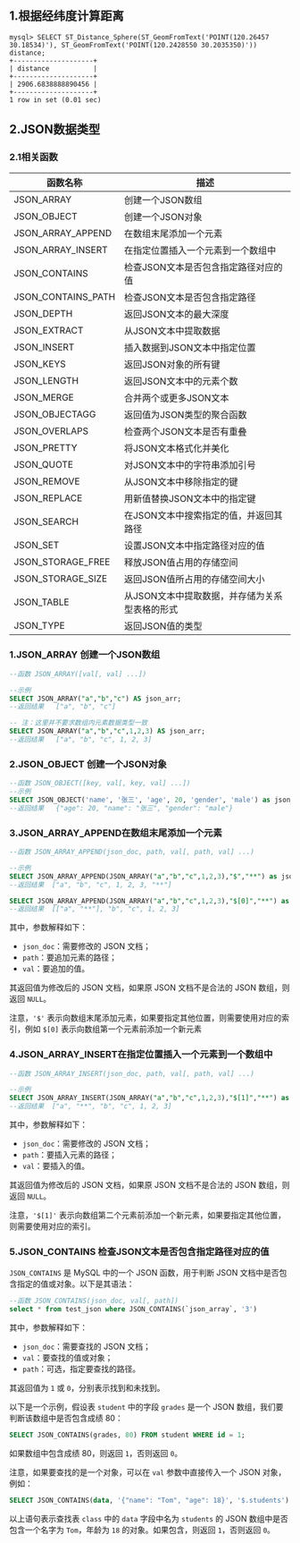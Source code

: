 ## 1.根据经纬度计算距离

```mysql
mysql> SELECT ST_Distance_Sphere(ST_GeomFromText('POINT(120.26457 30.18534)'), ST_GeomFromText('POINT(120.2428550 30.2035350)')) distance;
+--------------------+
| distance           |
+--------------------+
| 2906.6838888890456 |
+--------------------+
1 row in set (0.01 sec)
```

## 2.JSON数据类型

### 2.1相关函数

| 函数名称           | 描述                                           |
| ------------------ | ---------------------------------------------- |
| JSON_ARRAY         | 创建一个JSON数组                               |
| JSON_OBJECT        | 创建一个JSON对象                               |
| JSON_ARRAY_APPEND  | 在数组末尾添加一个元素                         |
| JSON_ARRAY_INSERT  | 在指定位置插入一个元素到一个数组中             |
| JSON_CONTAINS      | 检查JSON文本是否包含指定路径对应的值           |
| JSON_CONTAINS_PATH | 检查JSON文本是否包含指定路径                   |
| JSON_DEPTH         | 返回JSON文本的最大深度                         |
| JSON_EXTRACT       | 从JSON文本中提取数据                           |
| JSON_INSERT        | 插入数据到JSON文本中指定位置                   |
| JSON_KEYS          | 返回JSON对象的所有键                           |
| JSON_LENGTH        | 返回JSON文本中的元素个数                       |
| JSON_MERGE         | 合并两个或更多JSON文本                         |
| JSON_OBJECTAGG     | 返回值为JSON类型的聚合函数                     |
| JSON_OVERLAPS      | 检查两个JSON文本是否有重叠                     |
| JSON_PRETTY        | 将JSON文本格式化并美化                         |
| JSON_QUOTE         | 对JSON文本中的字符串添加引号                   |
| JSON_REMOVE        | 从JSON文本中移除指定的键                       |
| JSON_REPLACE       | 用新值替换JSON文本中的指定键                   |
| JSON_SEARCH        | 在JSON文本中搜索指定的值，并返回其路径         |
| JSON_SET           | 设置JSON文本中指定路径对应的值                 |
| JSON_STORAGE_FREE  | 释放JSON值占用的存储空间                       |
| JSON_STORAGE_SIZE  | 返回JSON值所占用的存储空间大小                 |
| JSON_TABLE         | 从JSON文本中提取数据，并存储为关系型表格的形式 |
| JSON_TYPE          | 返回JSON值的类型                               |

### 1.JSON_ARRAY 创建一个JSON数组

```sql
--函数 JSON_ARRAY([val[, val] ...])

--示例
SELECT JSON_ARRAY("a","b","c") AS json_arr;
--返回结果   ["a", "b", "c"]

-- 注：这里并不要求数组内元素数据类型一致
SELECT JSON_ARRAY("a","b","c",1,2,3) AS json_arr;
--返回结果   ["a", "b", "c", 1, 2, 3]
```

### 2.JSON_OBJECT 创建一个JSON对象

```sql
--函数 JSON_OBJECT([key, val[, key, val] ...])
--示例
SELECT JSON_OBJECT('name', '张三', 'age', 20, 'gender', 'male') as json_obj;
--返回结果   {"age": 20, "name": "张三", "gender": "male"}
```



### 3.JSON_ARRAY_APPEND在数组末尾添加一个元素

```sql
--函数 JSON_ARRAY_APPEND(json_doc, path, val[, path, val] ...)

--示例
SELECT JSON_ARRAY_APPEND(JSON_ARRAY("a","b","c",1,2,3),"$","**") as json_arr;
--返回结果  ["a", "b", "c", 1, 2, 3, "**"]

SELECT JSON_ARRAY_APPEND(JSON_ARRAY("a","b","c",1,2,3),"$[0]","**") as json_arr;
--返回结果  [["a", "**"], "b", "c", 1, 2, 3]
```

其中，参数解释如下：

- `json_doc`：需要修改的 JSON 文档；
- `path`：要追加元素的路径；
- `val`：要追加的值。

其返回值为修改后的 JSON 文档，如果原 JSON 文档不是合法的 JSON 数组，则返回 `NULL`。

注意，`'$'` 表示向数组末尾添加元素，如果要指定其他位置，则需要使用对应的索引，例如 `$[0]` 表示向数组第一个元素前添加一个新元素

### 4.JSON_ARRAY_INSERT在指定位置插入一个元素到一个数组中

```sql
--函数 JSON_ARRAY_INSERT(json_doc, path, val[, path, val] ...)

--示例
SELECT JSON_ARRAY_INSERT(JSON_ARRAY("a","b","c",1,2,3),"$[1]","**") as json_arr;
--返回结果  ["a", "**", "b", "c", 1, 2, 3]
```

其中，参数解释如下：

- `json_doc`：需要修改的 JSON 文档；
- `path`：要插入元素的路径；
- `val`：要插入的值。

其返回值为修改后的 JSON 文档，如果原 JSON 文档不是合法的 JSON 数组，则返回 `NULL`。

注意，`'$[1]'` 表示向数组第二个元素前添加一个新元素，如果要指定其他位置，则需要使用对应的索引。

### 5.JSON_CONTAINS  检查JSON文本是否包含指定路径对应的值

`JSON_CONTAINS` 是 MySQL 中的一个 JSON 函数，用于判断 JSON 文档中是否包含指定的值或对象。以下是其语法：

```sql
--函数 JSON_CONTAINS(json_doc, val[, path])
select * from test_json where JSON_CONTAINS(`json_array`, '3')
```

其中，参数解释如下：

- `json_doc`：需要查找的 JSON 文档；
- `val`：要查找的值或对象；
- `path`：可选，指定要查找的路径。

其返回值为 `1` 或 `0`，分别表示找到和未找到。

以下是一个示例，假设表 `student` 中的字段 `grades` 是一个 JSON 数组，我们要判断该数组中是否包含成绩 80：

```sql
SELECT JSON_CONTAINS(grades, 80) FROM student WHERE id = 1;
```

如果数组中包含成绩 80，则返回 `1`，否则返回 `0`。

注意，如果要查找的是一个对象，可以在 `val` 参数中直接传入一个 JSON 对象，例如：

```sql
SELECT JSON_CONTAINS(data, '{"name": "Tom", "age": 18}', '$.students') FROM class WHERE id = 1;
```

以上语句表示查找表 `class` 中的 `data` 字段中名为 `students` 的 JSON 数组中是否包含一个名字为 `Tom`，年龄为 `18` 的对象。如果包含，则返回 `1`，否则返回 `0`。

